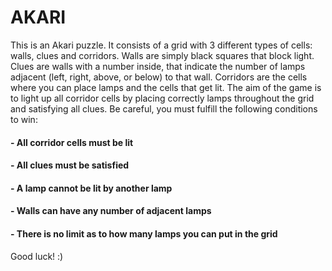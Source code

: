 # AKARI

This is an Akari puzzle. It consists of a grid with 3 different types of cells: walls, clues and corridors. Walls are simply black squares that block light. Clues are walls with a number inside, that indicate the number of lamps adjacent (left, right, above, or below) to that wall. Corridors are the cells where you can place lamps and the cells that get lit. The aim of the game is to light up all corridor cells by placing correctly lamps throughout the grid and satisfying all clues. Be careful, you must fulfill the following conditions to win:

####     - All corridor cells must be lit
####      - All clues must be satisfied
####      - A lamp cannot be lit by another lamp
####      - Walls can have any number of adjacent lamps
####      - There is no limit as to how many lamps you can put in the grid

Good luck! :)
